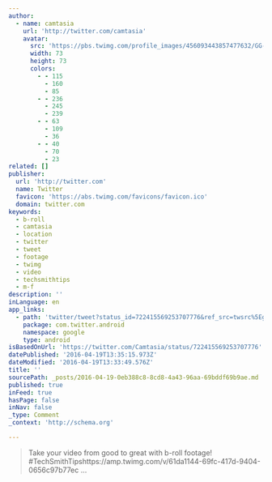 ```yaml
---
author:
  - name: camtasia
    url: 'http://twitter.com/camtasia'
    avatar:
      src: 'https://pbs.twimg.com/profile_images/456093443857477632/GG-686sZ_bigger.png'
      width: 73
      height: 73
      colors:
        - - 115
          - 160
          - 85
        - - 236
          - 245
          - 239
        - - 63
          - 109
          - 36
        - - 40
          - 70
          - 23
related: []
publisher:
  url: 'http://twitter.com'
  name: Twitter
  favicon: 'https://abs.twimg.com/favicons/favicon.ico'
  domain: twitter.com
keywords:
  - b-roll
  - camtasia
  - location
  - twitter
  - tweet
  - footage
  - twimg
  - video
  - techsmithtips
  - m-f
description: ''
inLanguage: en
app_links:
  - path: 'twitter/tweet?status_id=722415569253707776&ref_src=twsrc%5Egoogle%7Ctwcamp%5Eandroidseo%7Ctwgr%5Estatus%7Ctwterm%5E722415569253707776'
    package: com.twitter.android
    namespace: google
    type: android
isBasedOnUrl: 'https://twitter.com/Camtasia/status/722415569253707776'
datePublished: '2016-04-19T13:35:15.973Z'
dateModified: '2016-04-19T13:33:49.576Z'
title: ''
sourcePath: _posts/2016-04-19-0eb388c8-8cd8-4a43-96aa-69bddf69b9ae.md
published: true
inFeed: true
hasPage: false
inNav: false
_type: Comment
_context: 'http://schema.org'

---
```

> Take your video from good to great with b-roll footage! \#TechSmithTipshttps://amp.twimg.com/v/61da1144-69fc-417d-9404-0656c97b77ec ...
